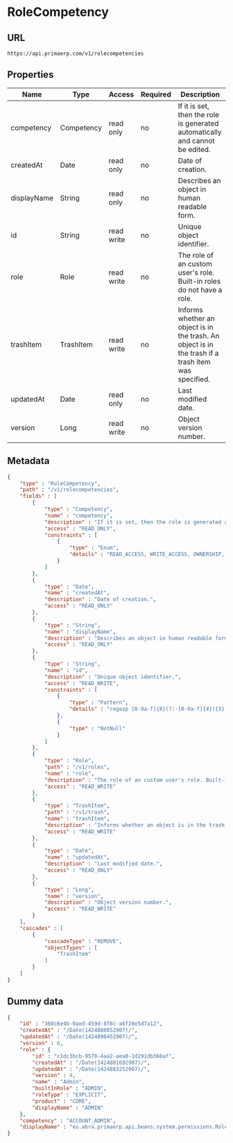 RoleCompetency
==

## URL

	https://api.primaerp.com/v1/rolecompetencies

## Properties

| Name        | Type       | Access     | Required                                                                                                                                                                                                                                                                                                                                                                                                                                                                                                                                                                   | Description                                                                                         |
|-------------|------------|------------|----------------------------------------------------------------------------------------------------------------------------------------------------------------------------------------------------------------------------------------------------------------------------------------------------------------------------------------------------------------------------------------------------------------------------------------------------------------------------------------------------------------------------------------------------------------------------|-----------------------------------------------------------------------------------------------------|
| competency  | Competency | read only  | no                                                                                                                                                                                                                                                                                                                                                                                                                                                                                                                                                                         | If it is set, then the role is generated automatically and cannot be edited.                        |
| createdAt   | Date       | read only  | no                                                                                                                                                                                                                                                                                                                                                                                                                                                                                                                                                                         | Date of creation.                                                                                   |
| displayName | String     | read only  | no                                                                                                                                                                                                                                                                                                                                                                                                                                                                                                                                                                         | Describes an object in human readable form.                                                         |
| id          | String     | read write | no                                                                                                                                                                                                                                                                                                                                                                                                                                                                                                                                                                         | Unique object identifier.                                                                           |
| role        | Role       | read write | no                                                                                                                                                                                                                                                                                                                                                                                                                                                                                                                                                                         | The role of an custom user's role. Built-in roles do not have a role.                               |
| trashItem   | TrashItem  | read write | no                                                                                                                                                                                                                                                                                                                                                                                                                                                                                                                                                                         | Informs whether an object is in the trash. An object is in the trash if a trash item was specified. |
| updatedAt   | Date       | read only  | no                                                                                                                                                                                                                                                                                                                                                                                                                                                                                                                                                                         | Last modified date.                                                                                 |
| version     | Long       | read write | no                                                                                                                                                                                                                                                                                                                                                                                                                                                                                                                                                                         | Object version number.                                                                              |

## Metadata

```JSON
{
	"type" : "RoleCompetency",
	"path" : "/v1/rolecompetencies",
	"fields" : [
		{
			"type" : "Competency",
			"name" : "competency",
			"description" : "If it is set, then the role is generated automatically and cannot be edited.",
			"access" : "READ_ONLY",
			"constraints" : [
				{
					"type" : "Enum",
					"details" : "READ_ACCESS, WRITE_ACCESS, OWNERSHIP, ACCOUNT_ADMIN, USERS_MANAGE, USER_PROFILE, TIME_ACCESS, TIME_ADMIN, CLIENTS_MANAGE, WORKTYPES_MANAGE, PROJECTS_CREATE_NEW, TIMERECORD_TRACK_OWN, TIMERECORD_TRACK_WITHOUT_PROJECT, PROJECTS_PRIVATE_MANAGE_TRACK, PROJECTS_MEMBER_VIEW_TRACK, PROJECTS_MEMBER_VIEW_OTHERS, PROJECTS_OWN_MANAGE_TRACK, PROJECTS_ALL_MANAGE_TRACK, APPROVE_OWN, APPROVE_ALL, REPORTS_PERSONAL, REPORTS_COMPLETE, REPORTS_PROJECT, REPORTS_TEAM, PRICES_VIEW, PRICES_UPDATE, BILLING_ACCESS, BILLING_ADMIN, ATTENDANCE_ACCESS, ATTENDANCE_ADMIN"
				}
			]
		},
		{
			"type" : "Date",
			"name" : "createdAt",
			"description" : "Date of creation.",
			"access" : "READ_ONLY"
		},
		{
			"type" : "String",
			"name" : "displayName",
			"description" : "Describes an object in human readable form.",
			"access" : "READ_ONLY"
		},
		{
			"type" : "String",
			"name" : "id",
			"description" : "Unique object identifier.",
			"access" : "READ_WRITE",
			"constraints" : [
				{
					"type" : "Pattern",
					"details" : "regexp [0-9a-f]{8}(?:-[0-9a-f]{4}){3}-[0-9a-f]{12}"
				},
				{
					"type" : "NotNull"
				}
			]
		},
		{
			"type" : "Role",
			"path" : "/v1/roles",
			"name" : "role",
			"description" : "The role of an custom user's role. Built-in roles do not have a role.",
			"access" : "READ_WRITE"
		},
		{
			"type" : "TrashItem",
			"path" : "/v1/trash",
			"name" : "trashItem",
			"description" : "Informs whether an object is in the trash. An object is in the trash if a trash item was specified.",
			"access" : "READ_WRITE"
		},
		{
			"type" : "Date",
			"name" : "updatedAt",
			"description" : "Last modified date.",
			"access" : "READ_ONLY"
		},
		{
			"type" : "Long",
			"name" : "version",
			"description" : "Object version number.",
			"access" : "READ_WRITE"
		}
	],
	"cascades" : [
		{
			"cascadeType" : "REMOVE",
			"objectTypes" : [
				"TrashItem"
			]
		}
	]
}
```

## Dummy data

```JSON
{
	"id" : "360c6e4b-0aed-459d-8f8c-a6f28e5d7a12",
	"createdAt" : "/Date(1424880852907)/",
	"updatedAt" : "/Date(1424890452907)/",
	"version" : 6,
	"role" : {
		"id" : "c1dc3bcb-9570-4aa2-aea0-1d291db368af",
		"createdAt" : "/Date(1424881692907)/",
		"updatedAt" : "/Date(1424883252907)/",
		"version" : 4,
		"name" : "Admin",
		"builtInRole" : "ADMIN",
		"roleType" : "EXPLICIT",
		"product" : "CORE",
		"displayName" : "ADMIN"
	},
	"competency" : "ACCOUNT_ADMIN",
	"displayName" : "eu.abra.primaerp.api.beans.system.permissions.Role@380959b3[name=Admin,builtInRole=ADMIN,roleType=EXPLICIT,product=CORE,id=c1dc3bcb-9570-4aa2-aea0-1d291db368af,tenantId=<null>,trashItem=<null>,createdAt=Wed Feb 25 17:28:12 CET 2015,updatedAt=Wed Feb 25 17:54:12 CET 2015,version=4][ACCOUNT_ADMIN]"
}
```
